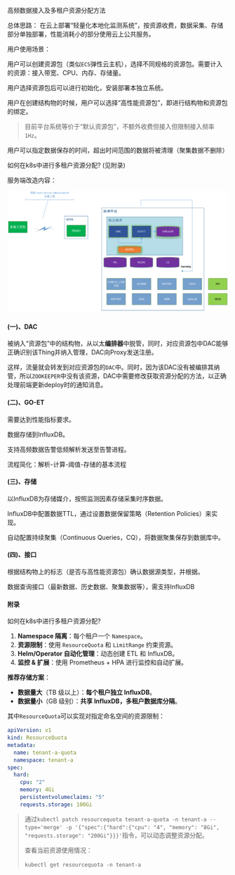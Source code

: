 高频数据接入及多租户资源分配方法



总体思路： 在云上部署“轻量化本地化监测系统”，按资源收费，数据采集、存储部分单独部署，性能消耗小的部分使用云上公共服务。



用户使用场景：

用户可以创建资源包（类似`ECS`弹性云主机），选择不同规格的资源包。需要计入的资源：接入带宽、CPU、内存、存储量。

用户选择资源包后可以进行初始化，安装部署本独立系统。

用户在创建结构物的时候，用户可以选择“高性能资源包”，即进行结构物和资源包的绑定。

> 目前平台系统等价于“默认资源包”，不额外收费但接入但限制接入频率`1Hz`。

用户可以指定数据保存的时间，超出时间范围的数据将被清理（聚集数据不删除）



如何在k8s中进行多租户资源分配? (见附录)



服务端改造内容：

![image-20250310093700605](imgs/高频数据接入及多租户资源分配方法/image-20250310093700605.png)

#### (一)、DAC

被纳入“资源包”中的结构物，从以太**编排器**中脱管，同时，对应资源包中DAC能够正确识别该Thing并纳入管理，DAC向Proxy发送注册。

这样，流量就会转发到对应资源包的`DAC`中。同时，因为该DAC没有被编排其纳管，所以`ZOOKEEPER`中没有该资源，DAC中需要修改获取资源分配的方法，以正确处理前端更新deploy时的通知消息。



#### (二)、GO-ET

需要达到性能指标要求。

数据存储到InfluxDB。

支持高频数据告警低频解析发送至告警进程。

流程简化：解析-计算-阈值-存储的基本流程



#### (三)、存储

以InfluxDB为存储媒介，按照监测因素存储采集时序数据。

InfluxDB中配置数据TTL，通过设置数据保留策略（Retention Policies）来实现。

自动配置持续聚集（Continuous Queries，CQ），将数据聚集保存到数据库中。



#### (四)、接口

根据结构物上的标志（是否与高性能资源包）确认数据源类型，并根据。

数据查询接口（最新数据、历史数据、聚集数据等），需支持InfluxDB



#### 附录

如何在k8s中进行多租户资源分配? 

1. **Namespace 隔离**：每个租户一个 `Namespace`。
2. **资源限制**：使用 `ResourceQuota` 和 `LimitRange` 约束资源。
3. **Helm/Operator 自动化管理**：动态创建 ETL 和 InfluxDB。
4. **监控 & 扩展**：使用 Prometheus + HPA 进行监控和自动扩展。

**推荐存储方案**：

- **数据量大**（TB 级以上）：**每个租户独立 InfluxDB**。
- **数据量小**（GB 级别）：**共享 InfluxDB，多租户数据库分隔**。



其中`ResourceQuota`可以实现对指定命名空间的资源限制：

```yaml
apiVersion: v1
kind: ResourceQuota
metadata:
  name: tenant-a-quota
  namespace: tenant-a
spec:
  hard:
    cpu: "2"
    memory: 4Gi
    persistentvolumeclaims: "5"
    requests.storage: 100Gi
```

> 通过`kubectl patch resourcequota tenant-a-quota -n tenant-a --type='merge' -p '{"spec":{"hard":{"cpu": "4", "memory": "8Gi", "requests.storage": "200Gi"}}}'`指令，可以动态调整资源分配。
>
> 查看当前资源使用情况：
>
> `kubectl get resourcequota -n tenant-a`